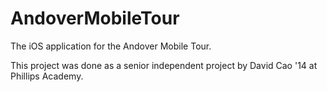 # AndoverMobileTour
The iOS application for the Andover Mobile Tour.

This project was done as a senior independent project by David Cao '14 at Phillips Academy. 
